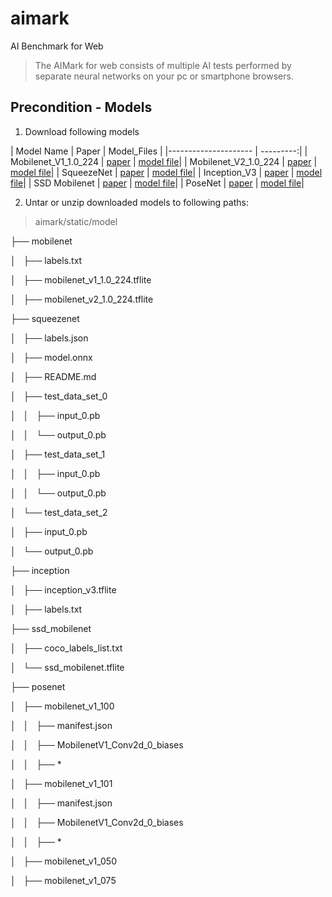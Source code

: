 # aimark

AI Benchmark for Web

> The AIMark for web consists of multiple AI tests performed by separate neural networks on your pc or smartphone browsers.

## Precondition - Models

1. Download following models

| Model Name | Paper | Model_Files |
|--------------------- | ---------:|
| Mobilenet_V1_1.0_224 | [paper](https://arxiv.org/abs/1704.04861) |  [model file](http://download.tensorflow.org/models/mobilenet_v1_2018_02_22/mobilenet_v1_1.0_224.tgz)| 
| Mobilenet_V2_1.0_224 | [paper](https://arxiv.org/abs/1801.04381) |  [model file](http://download.tensorflow.org/models/tflite_11_05_08/mobilenet_v2_1.0_224.tgz)| 
| SqueezeNet | [paper](https://arxiv.org/abs/1602.07360) |  [model file](https://s3.amazonaws.com/download.onnx/models/squeezenet.tar.gz)| 
| Inception_V3 | [paper](http://arxiv.org/abs/1512.00567) |  [model file](https://storage.googleapis.com/download.tensorflow.org/models/tflite/model_zoo/upload_20180427/inception_v3_2018_04_27.tgz)| 
| SSD Mobilenet | [paper](https://arxiv.org/abs/1801.04381) |  [model file](https://drive.google.com/file/d/1bKD4eK8Zh9x_R7wc9CxpLHk2hrYG5orU/view?usp=sharing)| 
|  PoseNet | [paper](https://arxiv.org/abs/1803.08225) | [model file](https://github.com/tensorflow/tfjs-models/blob/master/posenet/src/checkpoints.ts)| 

2. Untar or unzip downloaded models to following paths:


> aimark/static/model

├── mobilenet

│   ├── labels.txt

│   ├── mobilenet_v1_1.0_224.tflite

│   ├── mobilenet_v2_1.0_224.tflite

├── squeezenet

│   ├── labels.json

│   ├── model.onnx

│   ├── README.md

│   ├── test_data_set_0

│   │   ├── input_0.pb

│   │   └── output_0.pb

│   ├── test_data_set_1

│   │   ├── input_0.pb

│   │   └── output_0.pb

│   └── test_data_set_2

│       ├── input_0.pb

│       └── output_0.pb

├── inception

│   ├── inception_v3.tflite

│   ├── labels.txt

├── ssd_mobilenet

│   ├── coco_labels_list.txt

│   └── ssd_mobilenet.tflite

├── posenet

│   ├── mobilenet_v1_100

│   │   ├── manifest.json

│   │   ├── MobilenetV1_Conv2d_0_biases

│   │   ├── *

│   ├── mobilenet_v1_101

│   │   ├── manifest.json

│   │   ├── MobilenetV1_Conv2d_0_biases

│   │   ├── *

│   ├── mobilenet_v1_050

│   ├── mobilenet_v1_075

